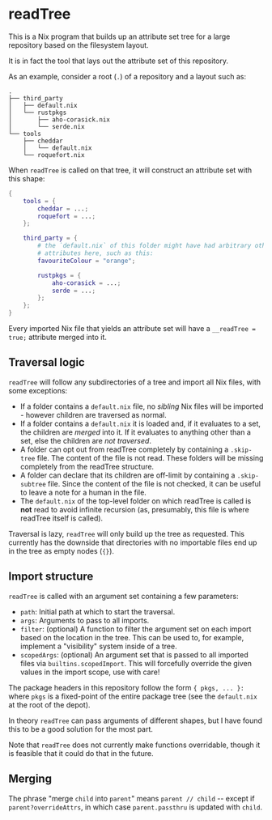 readTree
========

This is a Nix program that builds up an attribute set tree for a large
repository based on the filesystem layout.

It is in fact the tool that lays out the attribute set of this repository.

As an example, consider a root (`.`) of a repository and a layout such as:

```
.
├── third_party
│   ├── default.nix
│   └── rustpkgs
│       ├── aho-corasick.nix
│       └── serde.nix
└── tools
    ├── cheddar
    │   └── default.nix
    └── roquefort.nix
```

When `readTree` is called on that tree, it will construct an attribute set with
this shape:

```nix
{
    tools = {
        cheddar = ...;
        roquefort = ...;
    };

    third_party = {
        # the `default.nix` of this folder might have had arbitrary other
        # attributes here, such as this:
        favouriteColour = "orange";

        rustpkgs = {
            aho-corasick = ...;
            serde = ...;
        };
    };
}
```

Every imported Nix file that yields an attribute set will have a `__readTree =
true;` attribute merged into it.

## Traversal logic

`readTree` will follow any subdirectories of a tree and import all Nix files,
with some exceptions:

* If a folder contains a `default.nix` file, no *sibling* Nix files will be
  imported - however children are traversed as normal.
* If a folder contains a `default.nix` it is loaded and, if it
  evaluates to a set, the children are *merged* into it. If it evaluates to
  anything other than a set, else the children are *not traversed*.
* A folder can opt out from readTree completely by containing a
  `.skip-tree` file. The content of the file is not read. These
  folders will be missing completely from the readTree structure.
* A folder can declare that its children are off-limit by containing a
  `.skip-subtree` file. Since the content of the file is not checked, it can be
  useful to leave a note for a human in the file.
* The `default.nix` of the top-level folder on which readTree is
  called is **not** read to avoid infinite recursion (as, presumably,
  this file is where readTree itself is called).

Traversal is lazy, `readTree` will only build up the tree as requested. This
currently has the downside that directories with no importable files end up in
the tree as empty nodes (`{}`).

## Import structure

`readTree` is called with an argument set containing a few parameters:

* `path`: Initial path at which to start the traversal.
* `args`: Arguments to pass to all imports.
* `filter`: (optional) A function to filter the argument set on each
  import based on the location in the tree. This can be used to, for
  example, implement a "visibility" system inside of a tree.
* `scopedArgs`: (optional) An argument set that is passed to all
  imported files via `builtins.scopedImport`. This will forcefully
  override the given values in the import scope, use with care!

The package headers in this repository follow the form `{ pkgs, ... }:` where
`pkgs` is a fixed-point of the entire package tree (see the `default.nix` at the
root of the depot).

In theory `readTree` can pass arguments of different shapes, but I have found
this to be a good solution for the most part.

Note that `readTree` does not currently make functions overridable, though it is
feasible that it could do that in the future.

## Merging

The phrase "merge `child` into `parent`" means `parent // child` -- except if
`parent?overrideAttrs`, in which case `parent.passthru` is updated with
`child`.
